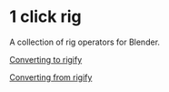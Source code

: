 #  1 click rig
A collection of rig operators for Blender.


[Converting to rigify](./doc/converting_to_rigify.md)

[Converting from rigify](./doc/converting_from_rigify.md)
